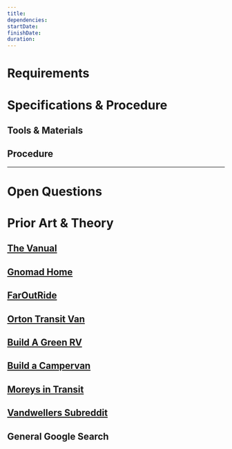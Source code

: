 ```yaml
---
title:
dependencies:
startDate:
finishDate:
duration:
---
```


# Requirements

# Specifications & Procedure
## Tools & Materials
## Procedure

-----

# Open Questions

# Prior Art & Theory
## [The Vanual](http://thevanual.com)
## [Gnomad Home](https://gnomadhome.com)
## [FarOutRide](http://faroutride.com)
## [Orton Transit Van](http://www.ortontransit.info)
## [Build A Green RV](http://www.buildagreenrv.com)
## [Build a Campervan](https://buildacampervan.com)
## [Moreys in Transit](http://moreysintransit.com)
## [Vandwellers Subreddit](https://www.reddit.com/r/vandwellers)
## General Google Search
